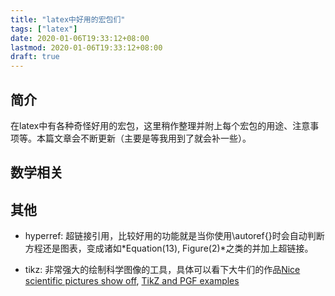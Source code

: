 ```yaml
---
title: "latex中好用的宏包们"
tags: ["latex"]
date: 2020-01-06T19:33:12+08:00
lastmod: 2020-01-06T19:33:12+08:00
draft: true
---
```


## 简介

在latex中有各种奇怪好用的宏包，这里稍作整理并附上每个宏包的用途、注意事项等。本篇文章会不断更新（主要是等我用到了就会补一些）。

## 数学相关

## 其他

- hyperref: 超链接引用，比较好用的功能就是当你使用\autoref{}时会自动判断方程还是图表，变成诸如*Equation(13), Figure(2)*之类的并加上超链接。

- tikz: 非常强大的绘制科学图像的工具，具体可以看下大牛们的作品[Nice scientific pictures show off](https://tex.stackexchange.com/questions/158668/nice-scientific-pictures-show-off), [TikZ and PGF examples](http://www.texample.net/tikz/examples/all/)

